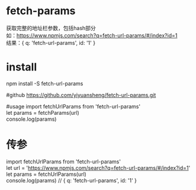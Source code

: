 # fetch-params
获取完整的地址栏参数，包括hash部分  
如：https://www.npmjs.com/search?q=fetch-url-params/#/index?id=1  
结果：{ q: 'fetch-url-params', id: '1' }

# install
npm install -S fetch-url-params

#github
https://github.com/yiyuansheng/fetch-url-params.git  

#usage
import fetchUrlParams from 'fetch-url-params'  
let params = fetchParams(url)  
console.log(params)

# 传参
import fetchUrlParams from 'fetch-url-params'  
let url = 'https://www.npmjs.com/search?q=fetch-url-params/#/index?id=1'  
let params = fetchUrlParams(url)  
console.log(params) // { q: 'fetch-url-params', id: '1' }
